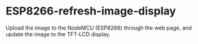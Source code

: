 # ESP8266-refresh-image-display
Upload the image to the NodeMCU (ESP8266) through the web page, and update the image to the TFT-LCD display.
